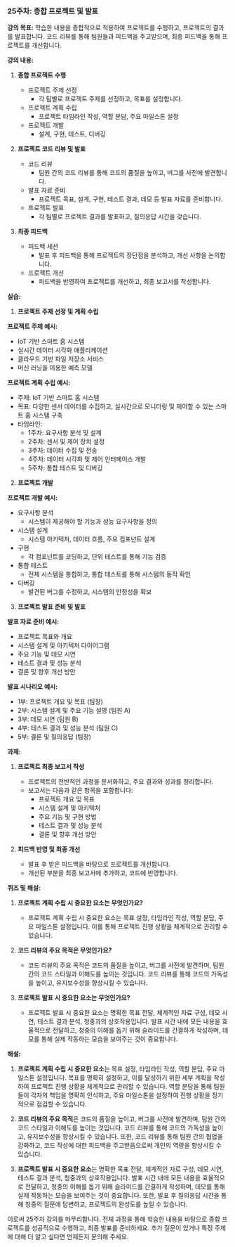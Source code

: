 ### 25주차: 종합 프로젝트 및 발표

**강의 목표:** 학습한 내용을 종합적으로 적용하여 프로젝트를 수행하고, 프로젝트의 결과를 발표합니다. 코드 리뷰를 통해 팀원들과 피드백을 주고받으며, 최종 피드백을 통해 프로젝트를 개선합니다.

**강의 내용:**

1. **종합 프로젝트 수행**
   - 프로젝트 주제 선정
     - 각 팀별로 프로젝트 주제를 선정하고, 목표를 설정합니다.
   - 프로젝트 계획 수립
     - 프로젝트 타임라인 작성, 역할 분담, 주요 마일스톤 설정
   - 프로젝트 개발
     - 설계, 구현, 테스트, 디버깅

2. **프로젝트 코드 리뷰 및 발표**
   - 코드 리뷰
     - 팀원 간의 코드 리뷰를 통해 코드의 품질을 높이고, 버그를 사전에 발견합니다.
   - 발표 자료 준비
     - 프로젝트 목표, 설계, 구현, 테스트 결과, 데모 등 발표 자료를 준비합니다.
   - 프로젝트 발표
     - 각 팀별로 프로젝트 결과를 발표하고, 질의응답 시간을 갖습니다.

3. **최종 피드백**
   - 피드백 세션
     - 발표 후 피드백을 통해 프로젝트의 장단점을 분석하고, 개선 사항을 논의합니다.
   - 프로젝트 개선
     - 피드백을 반영하여 프로젝트를 개선하고, 최종 보고서를 작성합니다.

**실습:**

1. **프로젝트 주제 선정 및 계획 수립**

**프로젝트 주제 예시:**
   - IoT 기반 스마트 홈 시스템
   - 실시간 데이터 시각화 애플리케이션
   - 클라우드 기반 파일 저장소 서비스
   - 머신 러닝을 이용한 예측 모델

**프로젝트 계획 수립 예시:**
   - 주제: IoT 기반 스마트 홈 시스템
   - 목표: 다양한 센서 데이터를 수집하고, 실시간으로 모니터링 및 제어할 수 있는 스마트 홈 시스템 구축
   - 타임라인:
     - 1주차: 요구사항 분석 및 설계
     - 2주차: 센서 및 제어 장치 설정
     - 3주차: 데이터 수집 및 전송
     - 4주차: 데이터 시각화 및 제어 인터페이스 개발
     - 5주차: 통합 테스트 및 디버깅

2. **프로젝트 개발**

**프로젝트 개발 예시:**
   - 요구사항 분석
     - 시스템이 제공해야 할 기능과 성능 요구사항을 정의
   - 시스템 설계
     - 시스템 아키텍처, 데이터 흐름, 주요 컴포넌트 설계
   - 구현
     - 각 컴포넌트를 코딩하고, 단위 테스트를 통해 기능 검증
   - 통합 테스트
     - 전체 시스템을 통합하고, 통합 테스트를 통해 시스템의 동작 확인
   - 디버깅
     - 발견된 버그를 수정하고, 시스템의 안정성을 확보

3. **프로젝트 발표 준비 및 발표**

**발표 자료 준비 예시:**
   - 프로젝트 목표와 개요
   - 시스템 설계 및 아키텍처 다이어그램
   - 주요 기능 및 데모 시연
   - 테스트 결과 및 성능 분석
   - 결론 및 향후 개선 방안

**발표 시나리오 예시:**
   - 1부: 프로젝트 개요 및 목표 (팀장)
   - 2부: 시스템 설계 및 주요 기능 설명 (팀원 A)
   - 3부: 데모 시연 (팀원 B)
   - 4부: 테스트 결과 및 성능 분석 (팀원 C)
   - 5부: 결론 및 질의응답 (팀장)

**과제:**

1. **프로젝트 최종 보고서 작성**
   - 프로젝트의 전반적인 과정을 문서화하고, 주요 결과와 성과를 정리합니다.
   - 보고서는 다음과 같은 항목을 포함합니다:
     - 프로젝트 개요 및 목표
     - 시스템 설계 및 아키텍처
     - 주요 기능 및 구현 방법
     - 테스트 결과 및 성능 분석
     - 결론 및 향후 개선 방안

2. **피드백 반영 및 최종 개선**
   - 발표 후 받은 피드백을 바탕으로 프로젝트를 개선합니다.
   - 개선된 부분을 최종 보고서에 추가하고, 코드에 반영합니다.

**퀴즈 및 해설:**

1. **프로젝트 계획 수립 시 중요한 요소는 무엇인가요?**
   - 프로젝트 계획 수립 시 중요한 요소는 목표 설정, 타임라인 작성, 역할 분담, 주요 마일스톤 설정입니다. 이를 통해 프로젝트 진행 상황을 체계적으로 관리할 수 있습니다.

2. **코드 리뷰의 주요 목적은 무엇인가요?**
   - 코드 리뷰의 주요 목적은 코드의 품질을 높이고, 버그를 사전에 발견하며, 팀원 간의 코드 스타일과 이해도를 높이는 것입니다. 코드 리뷰를 통해 코드의 가독성을 높이고, 유지보수성을 향상시킬 수 있습니다.

3. **프로젝트 발표 시 중요한 요소는 무엇인가요?**
   - 프로젝트 발표 시 중요한 요소는 명확한 목표 전달, 체계적인 자료 구성, 데모 시연, 테스트 결과 분석, 청중과의 상호작용입니다. 발표 시간 내에 모든 내용을 효율적으로 전달하고, 청중의 이해를 돕기 위해 슬라이드를 간결하게 작성하며, 데모를 통해 실제 작동하는 모습을 보여주는 것이 중요합니다.

**해설:**

1. **프로젝트 계획 수립 시 중요한 요소**는 목표 설정, 타임라인 작성, 역할 분담, 주요 마일스톤 설정입니다. 목표를 명확히 설정하고, 이를 달성하기 위한 세부 계획을 작성하여 프로젝트 진행 상황을 체계적으로 관리할 수 있습니다. 역할 분담을 통해 팀원들이 각자의 책임을 명확히 인식하고, 주요 마일스톤을 설정하여 진행 상황을 정기적으로 점검할 수 있습니다.

2. **코드 리뷰의 주요 목적**은 코드의 품질을 높이고, 버그를 사전에 발견하며, 팀원 간의 코드 스타일과 이해도를 높이는 것입니다. 코드 리뷰를 통해 코드의 가독성을 높이고, 유지보수성을 향상시킬 수 있습니다. 또한, 코드 리뷰를 통해 팀원 간의 협업을 강화하고, 코드 작성에 대한 피드백을 주고받음으로써 개인의 역량을 향상시킬 수 있습니다.

3. **프로젝트 발표 시 중요한 요소**는 명확한 목표 전달, 체계적인 자료 구성, 데모 시연, 테스트 결과 분석, 청중과의 상호작용입니다. 발표 시간 내에 모든 내용을 효율적으로 전달하고, 청중의 이해를 돕기 위해 슬라이드를 간결하게 작성하며, 데모를 통해 실제 작동하는 모습을 보여주는 것이 중요합니다. 또한, 발표 후 질의응답 시간을 통해 청중의 질문에 답변하고, 프로젝트의 완성도를 높일 수 있습니다.

이로써 25주차 강의를 마무리합니다. 전체 과정을 통해 학습한 내용을 바탕으로 종합 프로젝트를 성공적으로 수행하고, 최종 발표를 준비하세요. 추가 질문이 있거나 특정 주제에 대해 더 알고 싶다면 언제든지 문의해 주세요.